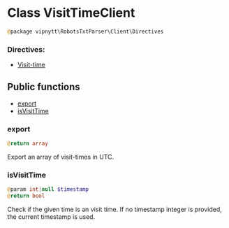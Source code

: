 # Class VisitTimeClient
```php
@package vipnytt\RobotsTxtParser\Client\Directives
```

### Directives:
- [Visit-time](../Directives.md#visit-time)

## Public functions
- [export](#export)
- [isVisitTime](#isvisittime)

### export
```php
@return array
```
Export an array of visit-times in UTC.

### isVisitTime
```php
@param int|null $timestamp
@return bool
```
Check if the given time is an visit time. If no timestamp integer is provided, the current timestamp is used.
